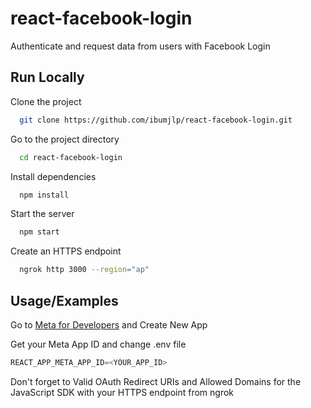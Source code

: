 # react-facebook-login

Authenticate and request data from users with Facebook Login

## Run Locally

Clone the project

```bash
  git clone https://github.com/ibumjlp/react-facebook-login.git
```

Go to the project directory

```bash
  cd react-facebook-login
```

Install dependencies

```bash
  npm install
```

Start the server

```bash
  npm start
```

Create an HTTPS endpoint

```bash
  ngrok http 3000 --region="ap"
```

## Usage/Examples
Go to [Meta for Developers](https://developers.facebook.com/) and Create New App

Get your Meta App ID and change .env file
```javascript
REACT_APP_META_APP_ID=<YOUR_APP_ID>
```
Don't forget to Valid OAuth Redirect URIs and Allowed Domains for the JavaScript SDK with your HTTPS endpoint from ngrok
